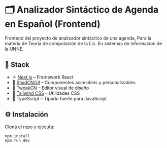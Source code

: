# 🗂️ Analizador Sintáctico de Agenda en Español (Frontend)

Frontend del proyecto de analizador sintáctico de una agenda, Para la materia de Teoria de computación de la Lic. En sistemas de informacion de la UNNE.

## 🚀 Stack

- ⚛️ [Next.js](https://nextjs.org/) – Framework React
- 🎨 [ShadCN/UI](https://ui.shadcn.dev/) – Componentes accesibles y personalizables
- 🧩 [TweakCN](https://tweakui.dev/) – Editor visual de diseño
- 💨 [Tailwind CSS](https://tailwindcss.com/) – Utilidades CSS
- 🧠 TypeScript – Tipado fuerte para JavaScript

## ⚙️ Instalación

Cloná el repo y ejecutá:

```bash
npm install
npm run dev
```
